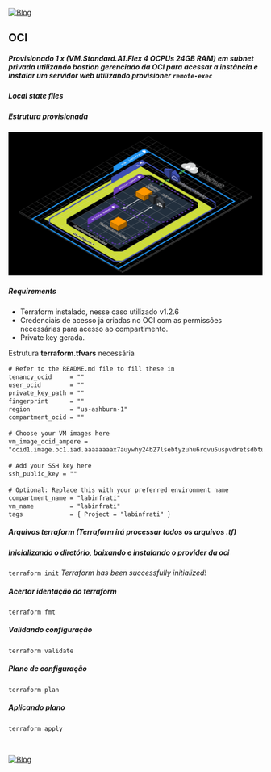 [![Blog](https://img.shields.io/website?down_color=blue&down_message=infrati.dev&label=Blog&logo=ghost&logoColor=green&style=for-the-badge&up_color=blue&up_message=infrati.dev&url=https%3A%2F%2Finfrati.dev)](https://infrati.dev)

## OCI
##### Provisionado 1 x (VM.Standard.A1.Flex 4 OCPUs 24GB RAM) em subnet privada utilizando bastion gerenciado da OCI para acessar a instância e instalar um servidor web utilizando provisioner `remote-exec`

##### Local state files

##### Estrutura provisionada

![Estrutura](../images/03-1xStdA1Flex-CloudInit-Bastion.png)

##### Requirements

* Terraform instalado, nesse caso utilizado v1.2.6
* Credenciais de acesso já criadas no OCI com as permissões necessárias para acesso ao compartimento.
* Private key gerada.

Estrutura **terraform.tfvars** necessária

```
# Refer to the README.md file to fill these in
tenancy_ocid     = ""
user_ocid        = ""
private_key_path = ""
fingerprint      = ""
region           = "us-ashburn-1"
compartment_ocid = ""

# Choose your VM images here
vm_image_ocid_ampere = "ocid1.image.oc1.iad.aaaaaaaax7auywhy24b27lsebtyzuhu6rqvu5uspvdretsdbtuovoely4iha"

# Add your SSH key here
ssh_public_key = ""

# Optional: Replace this with your preferred environment name
compartment_name = "labinfrati"
vm_name          = "labinfrati"
tags             = { Project = "labinfrati" }
```

##### Arquivos terraform (Terraform irá processar todos os arquivos .tf)

##### Inicializando o diretório, baixando e instalando o provider da oci
`terraform init`
*Terraform has been successfully initialized!*

##### Acertar identação do terraform
`terraform fmt`

##### Validando configuração
`terraform validate`

##### Plano de configuração
`terraform plan`

##### Aplicando plano
`terraform apply`

<br>

[![Blog](https://img.shields.io/website?down_color=blue&down_message=infrati.dev&label=Blog&logo=ghost&logoColor=green&style=for-the-badge&up_color=blue&up_message=infrati.dev&url=https%3A%2F%2Finfrati.dev)](https://infrati.dev)


